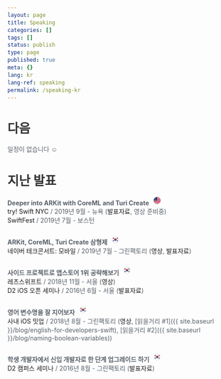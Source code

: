 ```yaml
---
layout: page
title: Speaking
categories: []
tags: []
status: publish
type: page
published: true
meta: {}
lang: kr
lang-ref: speaking
permalink: /speaking-kr
---
```

# 다음

일정이 없습니다 ☺️

# 지난 발표

<strong class="talk-title">Deeper into ARKit with CoreML and Turi Create</strong>
<img style="margin-left: 6px; margin-bottom: 3px" src="/assets/language-icons/us.png" width="16"/>
<br>
[try! Swift NYC](https://www.tryswift.co/events/2019/nyc/) / 2019년 9월 - 뉴욕 ([발표자료](https://www.slideshare.net/soojinro9/deeper-into-arkit-with-coreml-and-turi-create), 영상 준비중)
<br>
[SwiftFest](https://swiftfest.io) / 2019년 7월 - 보스턴

<strong class="talk-title">ARKit, CoreML, Turi Create 삼형제</strong>
<img style="margin-left: 6px; margin-bottom: 3px" src="/assets/language-icons/kr.png" width="16"/>
<br>
[네이버 테크콘서트: 모바일](http://techcon.naver.com) / 2019년 7월 - 그린팩토리 ([영상](https://tv.naver.com/v/9342810/list/486582), [발표자료](https://www.slideshare.net/NaverEngineering/techcon-2019-mobile-ios41arkit-coreml-turi-create))

<strong class="talk-title">사이드 프로젝트로 앱스토어 1위 공략해보기</strong>
<img style="margin-left: 6px; margin-bottom: 3px" src="/assets/language-icons/kr.png" width="16"/>
<br>
[레츠스위프트](http://letswift.kr/2018/) / 2018년 11월 - 서울 ([영상](https://www.youtube.com/watch?v=_2t24zQvRFs))
<br>
[D2 iOS 오픈 세미나](https://d2.naver.com/news/9814448) / 2016년 6월 - 서울 ([발표자료](https://www.slideshare.net/soojinro9/d2-63435589))

<strong class="talk-title">영어 변수명을 잘 지어보자</strong>
<img style="margin-left: 6px; margin-bottom: 3px" src="/assets/language-icons/kr.png" width="16"/>
<br>
[사내 iOS 밋업](https://recruit.webtoonscorp.com/webtoon/ko/job/list) / 2018년 8월 - 그린팩토리 ([영상](https://tv.naver.com/v/4980432), [읽을거리 #1]({{ site.baseurl }}/blog/english-for-developers-swift), [읽을거리 #2]({{ site.baseurl }}/blog/naming-boolean-variables))

<strong class="talk-title">학생 개발자에서 신입 개발자로 한 단계 업그레이드 하기</strong>
<img style="margin-left: 6px; margin-bottom: 3px" src="/assets/language-icons/kr.png" width="16"/>
<br>
[D2 캠퍼스 세미나](https://d2.naver.com/news/0344295) / 2016년 8월 - 그린팩토리 ([발표자료](https://www.slideshare.net/soojinro9/d2-65385330))

<style type="text/css">
  a { 
  	text-decoration: none;
  }
  a:hover { 
  	text-decoration: underline; 
  }
  p {
    color: #586069;
    overflow: hidden;
    margin-bottom: 26px;
  }
  h1 {
  	color: #353535;
  }
  h3 {
  	color: #353535;
  	font-size: 17px;
  	font-weight: bold;
  	margin-bottom: 0px;
  }
</style>